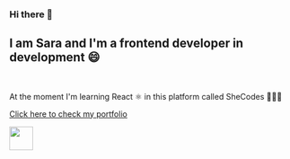 ### Hi there 👋

<h2>I am Sara and I'm a frontend developer in development 😄</h2>
<br />
<p>At the moment I'm learning React ⚛️ in this platform called SheCodes 👩🏼‍💻</p>

<a href= "https://quizzical-bardeen-227cee.netlify.app/">Click here to check my portfolio</a>

<img src="https://upload.wikimedia.org/wikipedia/commons/thumb/6/61/HTML5_logo_and_wordmark.svg/200px-HTML5_logo_and_wordmark.svg.png" style="width:42px;height:42px;">
<!--

